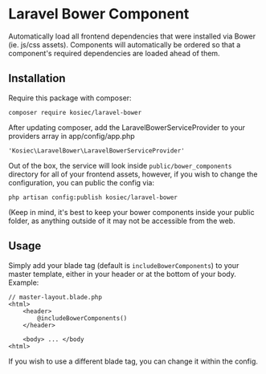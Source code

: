 Laravel Bower Component
=============

Automatically load all frontend dependencies that were installed via Bower (ie. js/css assets). Components will automatically
be ordered so that a component's required dependencies are loaded ahead of them.


## Installation

Require this package with composer:

    composer require kosiec/laravel-bower

After updating composer, add the LaravelBowerServiceProvider to your providers array in app/config/app.php

    'Kosiec\LaravelBower\LaravelBowerServiceProvider'

Out of the box, the service will look inside `public/bower_components` directory for all of your frontend assets,
however, if you wish to change the configuration, you can public the config via:

    php artisan config:publish kosiec/laravel-bower

(Keep in mind, it's best to keep your bower components inside your public folder, as anything outside of it may not be
accessible from the web.

## Usage

Simply add your blade tag (default is `includeBowerComponents`) to your master template, either in your header or at
the bottom of your body. Example:

    // master-layout.blade.php
    <html>
        <header>
            @includeBowerComponents()
        </header>

        <body> ... </body
    <html>

If you wish to use a different blade tag, you can change it within the config.
